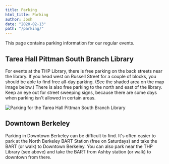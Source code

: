 ```yaml
---
title: Parking
html_title: Parking
author: Josh
date: "2020-02-13"
path: "/parking/"
---
```


This page contains parking information for our regular
events.

<h2 className="title is-2">Tarea Hall Pittman South Branch Library</h2>

For events at the THP Library, there is free parking on the back streets near the library. If you head west on Russell Street for a couple of blocks, you should be able to find free all-day parking. (See the shaded area on the map image below.) There is also free parking to the north and east of the library. Keep an eye out for street sweeping signs, because there are some days when parking isn't allowed in certain areas.

<img src="/images/ashby-parking-map.png" alt="Parking for the Tarea Hall Pittman South Branch Library" />

<h2 className="title is-2">Downtown Berkeley</h2>

Parking in Downtown Berkeley can be difficult to find. It's often easier to park at the North Berkeley BART Station (free on Saturdays) and take the BART (or walk) to Downtown Berkeley. You can also park near the THP Library (see above) and take the BART from Ashby station (or walk) to downtown from there.
